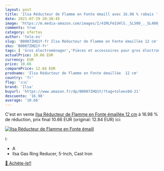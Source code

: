 ```yaml
---
layout: post
title: 'Ilsa Réducteur de Flamme en Fonte émaill avec 16.98 % rabais '
date: 2021-07-29 20:38:45
image: 'https://m.media-amazon.com/images/I/41MLFmId4lS._SL500_._SL400_.jpg'
comments: true
category: ofertas
author: 'tole.es'
slug: 'B0007ZHQ1Y-fr Ilsa Réducteur de Flamme en Fonte émaillée 12 cm'
sku: 'B0007ZHQ1Y-fr'
tags: [ 'Gros électroménager','Pièces et accessoires pour gros électroménagers','Pièces et accessoires pour tables de cuisson','ilsa', ]
actualPrice: 10.66 EUR
currency: EUR
price: 10.66
comparePrice: 12.84 EUR
prodname: 'Ilsa Réducteur de Flamme en Fonte émaillée  12 cm'
country: 'fr'
flag: '🇫🇷'
brand: 'Ilsa'
buyurl: 'https://www.amazon.fr/dp/B0007ZHQ1Y/?tag=tolees0d-21'
descuento: '16.98'
average: '10.66'
---
```


C'est en vente [Ilsa Réducteur de Flamme en Fonte émaillée  12 cm](https://www.amazon.fr/dp/B0007ZHQ1Y/?tag=tolees0d-21)  à  16.98 % de réduction, prix final  10.66 EUR (original: 12.84 EUR) ici:

[![Ilsa Réducteur de Flamme en Fonte émaill](https://m.media-amazon.com/images/I/41MLFmId4lS._SL500_._SL400_.jpg)](https://www.amazon.fr/dp/B0007ZHQ1Y/?tag=tolees0d-21)

ℹ️:

- A
- Ilsa Gas Ring Reducer, 5-Inch, Cast Iron

[🛒 Achète-le!!](https://www.amazon.fr/dp/B0007ZHQ1Y/?tag=tolees0d-21)
